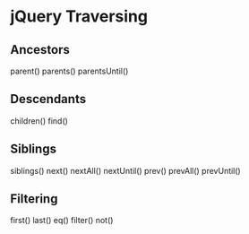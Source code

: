 # jQuery Traversing

## Ancestors

parent()
parents()
parentsUntil()

## Descendants

children()
find()


## Siblings
siblings()
next()
nextAll()
nextUntil()
prev()
prevAll()
prevUntil()

## Filtering
first()
last()
eq()
filter()
not()
